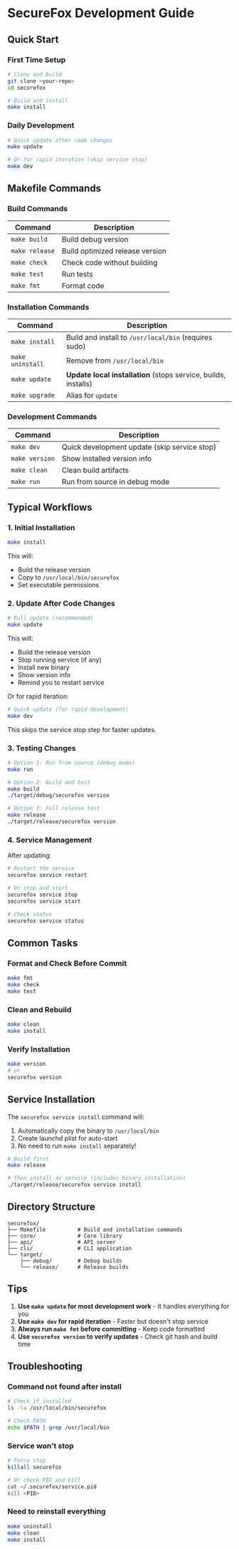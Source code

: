 # SecureFox Development Guide

## Quick Start

### First Time Setup

```bash
# Clone and build
git clone <your-repo>
cd securefox

# Build and install
make install
```

### Daily Development

```bash
# Quick update after code changes
make update

# Or for rapid iteration (skip service stop)
make dev
```

## Makefile Commands

### Build Commands

| Command | Description |
|---------|-------------|
| `make build` | Build debug version |
| `make release` | Build optimized release version |
| `make check` | Check code without building |
| `make test` | Run tests |
| `make fmt` | Format code |

### Installation Commands

| Command | Description |
|---------|-------------|
| `make install` | Build and install to `/usr/local/bin` (requires sudo) |
| `make uninstall` | Remove from `/usr/local/bin` |
| `make update` | **Update local installation** (stops service, builds, installs) |
| `make upgrade` | Alias for `update` |

### Development Commands

| Command | Description |
|---------|-------------|
| `make dev` | Quick development update (skip service stop) |
| `make version` | Show installed version info |
| `make clean` | Clean build artifacts |
| `make run` | Run from source in debug mode |

## Typical Workflows

### 1. Initial Installation

```bash
make install
```

This will:
- Build the release version
- Copy to `/usr/local/bin/securefox`
- Set executable permissions

### 2. Update After Code Changes

```bash
# Full update (recommended)
make update
```

This will:
- Build the release version
- Stop running service (if any)
- Install new binary
- Show version info
- Remind you to restart service

Or for rapid iteration:

```bash
# Quick update (for rapid development)
make dev
```

This skips the service stop step for faster updates.

### 3. Testing Changes

```bash
# Option 1: Run from source (debug mode)
make run

# Option 2: Build and test
make build
./target/debug/securefox version

# Option 3: Full release test
make release
./target/release/securefox version
```

### 4. Service Management

After updating:

```bash
# Restart the service
securefox service restart

# Or stop and start
securefox service stop
securefox service start

# Check status
securefox service status
```

## Common Tasks

### Format and Check Before Commit

```bash
make fmt
make check
make test
```

### Clean and Rebuild

```bash
make clean
make install
```

### Verify Installation

```bash
make version
# or
securefox version
```

## Service Installation

The `securefox service install` command will:
1. Automatically copy the binary to `/usr/local/bin`
2. Create launchd plist for auto-start
3. No need to run `make install` separately!

```bash
# Build first
make release

# Then install as service (includes binary installation)
./target/release/securefox service install
```

## Directory Structure

```
securefox/
├── Makefile          # Build and installation commands
├── core/             # Core library
├── api/              # API server
├── cli/              # CLI application
└── target/
    ├── debug/        # Debug builds
    └── release/      # Release builds
```

## Tips

1. **Use `make update` for most development work** - It handles everything for you
2. **Use `make dev` for rapid iteration** - Faster but doesn't stop service
3. **Always run `make fmt` before committing** - Keep code formatted
4. **Use `securefox version` to verify updates** - Check git hash and build time

## Troubleshooting

### Command not found after install

```bash
# Check if installed
ls -la /usr/local/bin/securefox

# Check PATH
echo $PATH | grep /usr/local/bin
```

### Service won't stop

```bash
# Force stop
killall securefox

# Or check PID and kill
cat ~/.securefox/service.pid
kill <PID>
```

### Need to reinstall everything

```bash
make uninstall
make clean
make install
```
